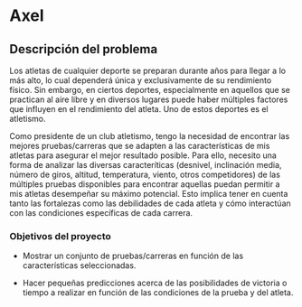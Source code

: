 # Axel

## Descripción del problema

Los atletas de cualquier deporte se preparan durante años para llegar a lo más alto, lo cual dependerá única y exclusivamente de su rendimiento físico. Sin embargo, en ciertos deportes, especialmente en aquellos que se practican al aire libre y en diversos lugares puede haber múltiples factores que influyen en el rendimiento del atleta. Uno de estos deportes es el atletismo.

Como presidente de un club atletismo, tengo la necesidad de encontrar las mejores pruebas/carreras que se adapten a las características de mis atletas para asegurar el mejor resultado posible. Para ello, necesito una forma de analizar las diversas caracteríticas (desnivel, inclinación media, número de giros, altitud, temperatura, viento, otros competidores) de las múltiples pruebas disponibles para encontrar aquellas puedan permitir a mis atletas desempeñar su máximo potencial. Esto implica tener en cuenta tanto las fortalezas como las debilidades de cada atleta y cómo interactúan con las condiciones específicas de cada carrera.

### Objetivos del proyecto

- Mostrar un conjunto de pruebas/carreras en función de las características seleccionadas.

- Hacer pequeñas predicciones acerca de las posibilidades de victoria o tiempo a realizar en función de las condiciones de la prueba y del atleta.
